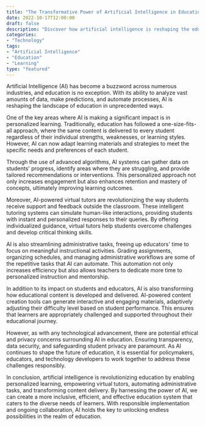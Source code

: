 ```yaml
--- 
title: "The Transformative Power of Artificial Intelligence in Education" 
date: 2022-10-17T12:00:00 
draft: false 
description: "Discover how artificial intelligence is reshaping the education landscape, enhancing learning experiences, and empowering students and educators alike." 
categories: 
- "Technology" 
tags: 
- "Artificial Intelligence" 
- "Education" 
- "Learning" 
type: "featured" 
--- 
```


Artificial Intelligence (AI) has become a buzzword across numerous industries, and education is no exception. With its ability to analyze vast amounts of data, make predictions, and automate processes, AI is reshaping the landscape of education in unprecedented ways.

One of the key areas where AI is making a significant impact is in personalized learning. Traditionally, education has followed a one-size-fits-all approach, where the same content is delivered to every student regardless of their individual strengths, weaknesses, or learning styles. However, AI can now adapt learning materials and strategies to meet the specific needs and preferences of each student.

Through the use of advanced algorithms, AI systems can gather data on students' progress, identify areas where they are struggling, and provide tailored recommendations or interventions. This personalized approach not only increases engagement but also enhances retention and mastery of concepts, ultimately improving learning outcomes.

Moreover, AI-powered virtual tutors are revolutionizing the way students receive support and feedback outside the classroom. These intelligent tutoring systems can simulate human-like interactions, providing students with instant and personalized responses to their queries. By offering individualized guidance, virtual tutors help students overcome challenges and develop critical thinking skills.

AI is also streamlining administrative tasks, freeing up educators' time to focus on meaningful instructional activities. Grading assignments, organizing schedules, and managing administrative workflows are some of the repetitive tasks that AI can automate. This automation not only increases efficiency but also allows teachers to dedicate more time to personalized instruction and mentorship.

In addition to its impact on students and educators, AI is also transforming how educational content is developed and delivered. AI-powered content creation tools can generate interactive and engaging materials, adaptively adjusting their difficulty level based on student performance. This ensures that learners are appropriately challenged and supported throughout their educational journey.

However, as with any technological advancement, there are potential ethical and privacy concerns surrounding AI in education. Ensuring transparency, data security, and safeguarding student privacy are paramount. As AI continues to shape the future of education, it is essential for policymakers, educators, and technology developers to work together to address these challenges responsibly.

In conclusion, artificial intelligence is revolutionizing education by enabling personalized learning, empowering virtual tutors, automating administrative tasks, and transforming content delivery. By harnessing the power of AI, we can create a more inclusive, efficient, and effective education system that caters to the diverse needs of learners. With responsible implementation and ongoing collaboration, AI holds the key to unlocking endless possibilities in the realm of education.
